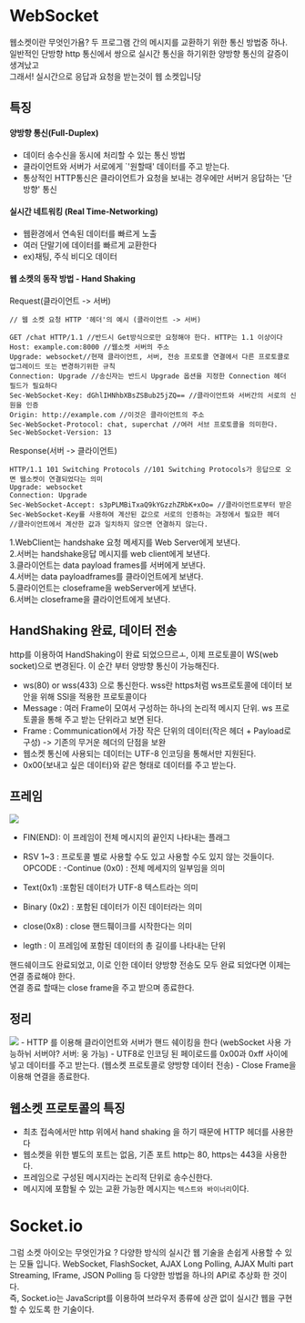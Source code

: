 WebSocket
===========

웹소켓이란 무엇인가욤?
두 프로그램 간의 메시지를 교환하기 위한 통신 방법중 하나.  
일반적인 단방향 http 통신에서 쌍으로 실시간 통신을 하기위한 양방향 통신의 갈증이 생겨났고  
그래서! 실시간으로 응답과 요청을 받는것이 웹 소켓입니당 

## 특징
#### 양방향 통신(Full-Duplex)
- 데이터 송수신을 동시에 처리할 수 있는 통신 방법
- 클라이언트와 서버가 서로에게 `'원할때' 데이터를 주고 받는다.  
- 통상적인 HTTP통신은 클라이언트가 요청을 보내는 경우에만 서버거 응답하는 '단방향' 통신

#### 실시간 네트워킹 (Real Time-Networking)
- 웹환경에서 연속된 데이터를 빠르게 노출
- 여러 단말기에 데이터를 빠르게 교환한다
- ex)채팅, 주식 비디오 데이터

#### 웹 소켓의 동작 방법 - Hand Shaking
Request(클라이언트 -> 서버)
```
// 웹 소켓 요청 HTTP '헤더'의 예시 (클라이언트 -> 서버)

GET /chat HTTP/1.1 //반드시 Get방식으로만 요청해야 한다. HTTP는 1.1 이상이다
Host: example.com:8000 //웹소켓 서버의 주소
Upgrade: websocket//현재 클라이언트, 서버, 전송 프로토콜 연결에서 다른 프로토콜로 업그레이드 또는 변경하기위한 규칙
Connection: Upgrade //송신자는 반드시 Upgrade 옵션을 지정한 Connection 헤더 필드가 필요하다
Sec-WebSocket-Key: dGhlIHNhbXBsZSBub25jZQ== //클라이언트와 서버간의 서로의 신원을 인증
Origin: http://example.com //이것은 클라이언트의 주소
Sec-WebSocket-Protocol: chat, superchat //여러 서브 프로토콜을 의미한다.
Sec-WebSocket-Version: 13
```
Response(서버 -> 클라이언트)
```
HTTP/1.1 101 Switching Protocols //101 Switching Protocols가 응답으로 오면 웹소켓이 연결되었다는 의미
Upgrade: websocket
Connection: Upgrade
Sec-WebSocket-Accept: s3pPLMBiTxaQ9kYGzzhZRbK+xOo= //클라이언트로부터 받은 Sec-WebSocket-Key를 사용하여 계산된 값으로 서로의 인증하는 과정에서 필요한 헤더
//클라이언트에서 계산한 값과 일치하지 않으면 연결하지 않는다.
```
1.WebClient는 handshake 요청 메세지를 Web Server에게 보낸다.  
2.서버는 handshake응답 메시지를 web client에게 보낸다.  
3.클라이언트는 data payload frames를 서버에게 보낸다.  
4.서버는 data payloadframes를 클라이언트에게 보낸다.  
5.클라이언트는 closeframe을 webServer에게 보낸다.  
6.서버는 closeframe을 클라이언트에게 보낸다.  




## HandShaking 완료, 데이터 전송
http를 이용하여 HandShaking이 완료 되었으므르ㅗ, 이제 프로토콜이 WS(web socket)으로 변경된다. 이 순간 부터 양방향 통신이 가능해진다.

- ws(80) or wss(433) 으로 통신한다. wss란 https처럼 ws프로토콜에 데이터 보안을 위해 SSl을 적용한 프로토콜이다
- Message : 여러 Frame이 모여서 구성하는 하나의 논리적 메시지 단위. ws 프로토콜을 통해 주고 받는 단위라고 보면 된다.
- Frame : Communication에서 가장 작은 단위의 데이터(작은 헤더 + Payload로 구성) -> 기존의 무거운 헤더의 단점을 보완
- 웹소켓 통신에 사용되는 데이터는 UTF-8 인코딩을 통해서만 지원된다.
- 0x00{보내고 싶은 데이터}와 같은 형태로 데이터를 주고 받는다.

## 프레임
<img src = "https://user-images.githubusercontent.com/80088918/147105420-67e70f20-98af-4947-99c2-8325aeccdd5a.png">  

- FIN(END): 이 프레임이 전체 메시지의 끝인지 나타내는 플래그 
- RSV 1~3 : 프로토콜 별로 사용할 수도 있고 사용할 수도 있지 않는 것들이다.  
OPCODE :
-Continue (0x0) : 전체 메세지의 일부임을 의미

- Text(0x1) :포함된 데이터가 UTF-8 텍스트라는 의미  
- Binary (0x2) : 포함된 데이터가 이진 데이터라는 의미  
- close(0x8) : close 핸드풰이크를 시작한다는 의미  
- legth : 이 프레임에 포함된 데이터의 총 길이를 나타내는 단위  

핸드쉐이크도 완료되었고, 이로 인한 데이터 양방향 전송도 모두 완료 되었다면 이제는 연결 종료해야 한다.  
연결 종료 할때는 close frame을 주고 받으며 종료한다.  


## 정리
<img src = "https://user-images.githubusercontent.com/80088918/147106192-8eab9eaa-b26b-498d-b993-5e5333c3f7dd.png">  
- HTTP 를 이용해 클라이언트와 서버가 핸드 쉐이킹을 한다 (webSocket 사용 가능하뉘 서버야? 서버: 웅 가능)  
- UTF8로 인코딩 된 페이로드를 0x00과 0xff 사이에 넣고 데이터를 주고 받는다. (웹소켓 프로토콜로 양방향 데이터 전송)
- Close Frame을 이용해 연결을 종료한다.

## 웹소켓 프로토콜의 특징
- 최초 접속에서만 http 위에서 hand shaking 을 하기 때문에 HTTP 헤더를 사용한다
- 웹소켓을 위한 별도의 포트는 없음, 기존 포트 http는 80, https는 443을 사용한다.
- 프레임으로 구성된 메시지라는 논리적 단위로 송수신한다.
- 메시지에 포함될 수 있는 교환 가능한 메시지는 `텍스트와 바이너리`이다.



Socket.io
============
그럼 소켓 아이오는 무엇인가요 ?
다양한 방식의 실시간 웹 기술을 손쉽게 사용할 수 있는 모듈 입니다.
WebSocket, FlashSocket, AJAX Long Polling, AJAX Multi part Streaming, IFrame, JSON Polling 등 다양한 방법을 하나의 API로 추상화 한 것이다.  
즉, Socket.io는 JavaScript를 이용하여 브라우저 종류에 상관 없이 실시간 웹을 구현할 수 있도록 한 기술이다.  
